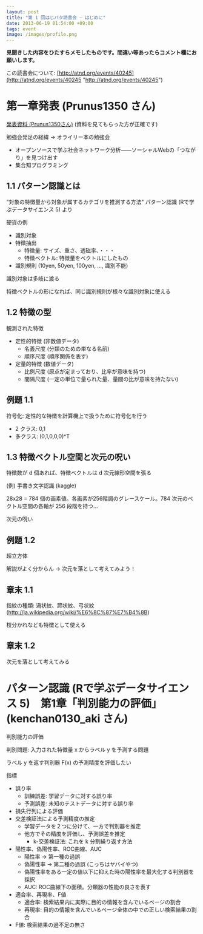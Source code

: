 ```yaml
---
layout: post
title: "第 1 回はじパタ読書会 ― はじめに"
date: 2013-06-19 01:54:00 +09:00
tags: event
image: /images/profile.png
---
```


**見聞きした内容をひたすらメモしたものです。間違い等あったらコメント欄にお願いします。**

この読書会について: [http://atnd.org/events/40245](http://atnd.org/events/40245 "http://atnd.org/events/40245")

# 第一章発表 (Prunus1350 さん)

[発表資料 (Prunus1350さん)](http://www.slideshare.net/Prunus1350/1-23146712 "発表資料 (Prunus1350さん)") (資料を見てもらった方が正確です)

勉強会発足の経緯 -> オライリー本の勉強会

- オープンソースで学ぶ社会ネットワーク分析――ソーシャルWebの「つながり」を見つけ出す
- 集合知プログラミング

## 1.1 パターン認識とは
"対象の特徴量から対象が属するカテゴリを推測する方法"
パターン認識 (Rで学ぶデータサイエンス 5) より

硬貨の例

- 識別対象
- 特徴抽出
  - 特徴量: サイズ、重さ、透磁率、・・・
  - 特徴ベクトル: 特徴量をベクトルにしたもの
- 識別規則 (10yen, 50yen, 100yen, ..., 識別不能)

識別対象は多岐に渡る

特徴ベクトルの形になれば、同じ識別規則が様々な識別対象に使える

## 1.2 特徴の型

観測された特徴

- 定性的特徴 (非数値データ)
  - 名義尺度 (分類のための単なる名前)
  - 順序尺度 (順序関係を表す)
- 定量的特徴 (数値データ)
  - 比例尺度 (原点が定まっており、比率が意味を持つ)
  - 間隔尺度 (一定の単位で量られた量、量間の比が意味を持たない)

## 例題 1.1

符号化: 定性的な特徴を計算機上で扱うために符号化を行う

- 2 クラス: 0,1
- 多クラス: (0,1,0,0,0)^T

## 1.3 特徴ベクトル空間と次元の呪い

特徴数が d 個あれば、特徴ベクトルは d 次元線形空間を張る

(例) 手書き文字認識 (kaggle)

28x28 = 784 個の画素値。各画素が256階調のグレースケール。784 次元のベクトル空間の各軸が 256 段階を持つ...

次元の呪い

## 例題 1.2

超立方体

解説がよく分からん -> 次元を落として考えてみよう！

## 章末 1.1

指紋の種類: 渦状紋、蹄状紋、弓状紋 (http://ja.wikipedia.org/wiki/%E6%8C%87%E7%B4%8B)

枝分かれなども特徴として使える

## 章末 1.2

次元を落として考えてみる

# パターン認識 (Rで学ぶデータサイエンス 5)　第1章「判別能力の評価」 (kenchan0130_aki さん)

判別能力の評価

判別問題: 入力された特徴量 x からラベル y を予測する問題

ラベル y を返す判別器 F(x) の予測精度を評価したい

指標

- 誤り率
  - 訓練誤差: 学習データに対する誤り率
  - 予測誤差: 未知のテストデータに対する誤り率
- 損失行列による評価
- 交差検証法による予測精度の推定
  - 学習データを２つに分けて、一方で判別器を推定
  - 他方でその精度を評価し、予測誤差を推定
    - k-交差検証法: これを k 分割繰り返す方法
- 陽性率、偽陽性率、ROC曲線、AUC
  - 陽性率 -> 第一種の過誤
  - 偽陽性率 -> 第二種の過誤 (こっちはヤバイやつ)
  - 偽陽性率をある一定の値以下に抑えた時の陽性率を最大化する判別器を採択
  - AUC: ROC曲線下の面積。分類器の性能の良さを表す
- 適合率、再現率、F値
  - 適合率: 検索結果内に実際に目的の情報を含んでいるページの割合
  - 再現率: 目的の情報を含んでいるページ全体の中での正しい検索結果の割合
- F値: 検索結果の過不足の無さ
